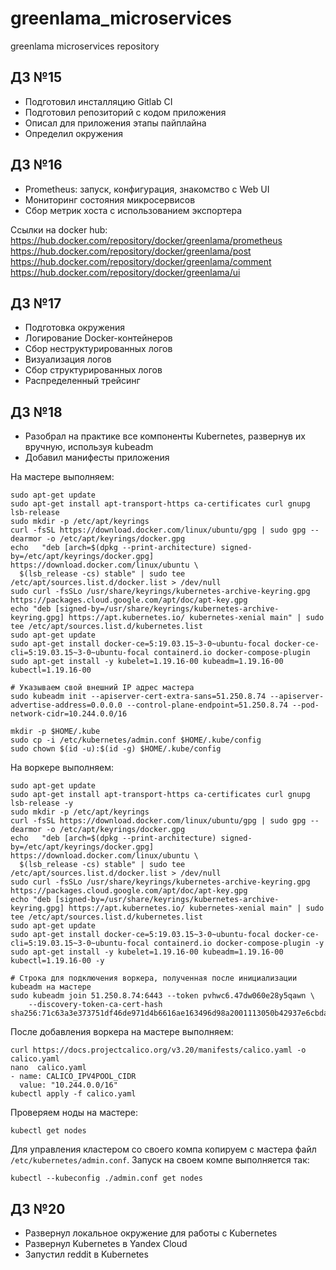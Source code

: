 # greenlama_microservices
greenlama microservices repository

## ДЗ №15

- Подготовил инсталляцию Gitlab CI
- Подготовил репозиторий с кодом приложения
- Описал для приложения этапы пайплайна
- Определил окружения

## ДЗ №16
- Prometheus: запуск, конфигурация, знакомство с Web UI
- Мониторинг состояния микросервисов
- Сбор метрик хоста с использованием экспортера

Ссылки на docker hub:
https://hub.docker.com/repository/docker/greenlama/prometheus
https://hub.docker.com/repository/docker/greenlama/post
https://hub.docker.com/repository/docker/greenlama/comment
https://hub.docker.com/repository/docker/greenlama/ui

## ДЗ №17
- Подготовка окружения
- Логирование Docker-контейнеров
- Сбор неструктурированных логов
- Визуализация логов
- Сбор структурированных логов
- Распределенный трейсинг

## ДЗ №18
- Разобрал на практике все компоненты Kubernetes, развернув их вручную, используя kubeadm
- Добавил манифесты приложения

На мастере выполняем:
```
sudo apt-get update
sudo apt-get install apt-transport-https ca-certificates curl gnupg lsb-release
sudo mkdir -p /etc/apt/keyrings
curl -fsSL https://download.docker.com/linux/ubuntu/gpg | sudo gpg --dearmor -o /etc/apt/keyrings/docker.gpg
echo   "deb [arch=$(dpkg --print-architecture) signed-by=/etc/apt/keyrings/docker.gpg] https://download.docker.com/linux/ubuntu \
  $(lsb_release -cs) stable" | sudo tee /etc/apt/sources.list.d/docker.list > /dev/null
sudo curl -fsSLo /usr/share/keyrings/kubernetes-archive-keyring.gpg https://packages.cloud.google.com/apt/doc/apt-key.gpg
echo "deb [signed-by=/usr/share/keyrings/kubernetes-archive-keyring.gpg] https://apt.kubernetes.io/ kubernetes-xenial main" | sudo tee /etc/apt/sources.list.d/kubernetes.list
sudo apt-get update
sudo apt-get install docker-ce=5:19.03.15~3-0~ubuntu-focal docker-ce-cli=5:19.03.15~3-0~ubuntu-focal containerd.io docker-compose-plugin
sudo apt-get install -y kubelet=1.19.16-00 kubeadm=1.19.16-00 kubectl=1.19.16-00

# Указываем свой внешний IP адрес мастера
sudo kubeadm init --apiserver-cert-extra-sans=51.250.8.74 --apiserver-advertise-address=0.0.0.0 --control-plane-endpoint=51.250.8.74 --pod-network-cidr=10.244.0.0/16

mkdir -p $HOME/.kube
sudo cp -i /etc/kubernetes/admin.conf $HOME/.kube/config
sudo chown $(id -u):$(id -g) $HOME/.kube/config
```

На воркере выполняем:
```
sudo apt-get update
sudo apt-get install apt-transport-https ca-certificates curl gnupg lsb-release -y
sudo mkdir -p /etc/apt/keyrings
curl -fsSL https://download.docker.com/linux/ubuntu/gpg | sudo gpg --dearmor -o /etc/apt/keyrings/docker.gpg
echo   "deb [arch=$(dpkg --print-architecture) signed-by=/etc/apt/keyrings/docker.gpg] https://download.docker.com/linux/ubuntu \
  $(lsb_release -cs) stable" | sudo tee /etc/apt/sources.list.d/docker.list > /dev/null
sudo curl -fsSLo /usr/share/keyrings/kubernetes-archive-keyring.gpg https://packages.cloud.google.com/apt/doc/apt-key.gpg
echo "deb [signed-by=/usr/share/keyrings/kubernetes-archive-keyring.gpg] https://apt.kubernetes.io/ kubernetes-xenial main" | sudo tee /etc/apt/sources.list.d/kubernetes.list
sudo apt-get update
sudo apt-get install docker-ce=5:19.03.15~3-0~ubuntu-focal docker-ce-cli=5:19.03.15~3-0~ubuntu-focal containerd.io docker-compose-plugin -y
sudo apt-get install -y kubelet=1.19.16-00 kubeadm=1.19.16-00 kubectl=1.19.16-00 -y

# Строка для подключения воркера, полученная после инициализации kubeadm на мастере
sudo kubeadm join 51.250.8.74:6443 --token pvhwc6.47dw060e28y5qawn \
    --discovery-token-ca-cert-hash sha256:71c63a3e373751df46de971d4b6616ae163496d98a2001113050b42937e6cbda
```
После добавления воркера на мастере выполняем:
```
curl https://docs.projectcalico.org/v3.20/manifests/calico.yaml -o calico.yaml
nano  calico.yaml
- name: CALICO_IPV4POOL_CIDR
  value: "10.244.0.0/16"
kubectl apply -f calico.yaml
```

Проверяем ноды на мастере:
```
kubectl get nodes
```

Для управления кластером со своего компа копируем с мастера файл ```/etc/kubernetes/admin.conf```. Запуск на своем компе выполняется так:
```
kubectl --kubeconfig ./admin.conf get nodes
```

## ДЗ №20
- Развернул локальное окружение для работы с Kubernetes
- Развернул Kubernetes в Yandex Cloud
- Запустил reddit в Kubernetes
